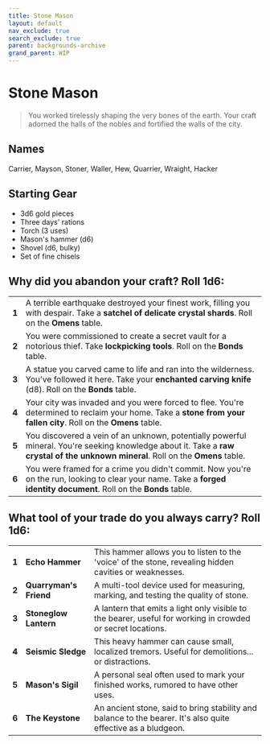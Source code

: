 ```yaml
---
title: Stone Mason
layout: default
nav_exclude: true
search_exclude: true
parent: backgrounds-archive
grand_parent: WIP
---
```


# Stone Mason

> You worked tirelessly shaping the very bones of the earth. Your craft adorned the halls of the nobles and fortified the walls of the city. 

## Names
Carrier, Mayson, Stoner, Waller, Hew, Quarrier, Wraight, Hacker

## Starting Gear

- 3d6 gold pieces
- Three days' rations
- Torch (3 uses)
- Mason's hammer (d6)
- Shovel (d6, bulky)
- Set of fine chisels

## Why did you abandon your craft? Roll 1d6:

|       |                                                                                                                                                                                   |
| ----- | --------------------------------------------------------------------------------------------------------------------------------------------------------------------------------- |
| **1** | A terrible earthquake destroyed your finest work, filling you with despair. Take a **satchel of delicate crystal shards**. Roll on the **Omens** table.                           |
| **2** | You were commissioned to create a secret vault for a notorious thief. Take **lockpicking tools**. Roll on the **Bonds** table.                                                    |
| **3** | A statue you carved came to life and ran into the wilderness. You've followed it here. Take your **enchanted carving knife** (d8). Roll on the **Bonds** table.                   |
| **4** | Your city was invaded and you were forced to flee. You're determined to reclaim your home. Take a **stone from your fallen city**.  Roll on the **Omens** table.                  |
| **5** | You discovered a vein of an unknown, potentially powerful mineral. You're seeking knowledge about it. Take a **raw crystal of the unknown mineral**. Roll on the **Omens** table. |
| **6** | You were framed for a crime you didn't commit. Now you're on the run, looking to clear your name. Take a **forged identity document**. Roll on the **Bonds** table.               |

## What tool of your trade do you always carry? Roll 1d6:

|       |                        |                                                                                                               |
| ----- | ---------------------- | ------------------------------------------------------------------------------------------------------------- |
| **1** | **Echo Hammer**        | This hammer allows you to listen to the 'voice' of the stone, revealing hidden cavities or weaknesses.        |
| **2** | **Quarryman's Friend** | A multi-tool device used for measuring, marking, and testing the quality of stone.                            |
| **3** | **Stoneglow Lantern**  | A lantern that emits a light only visible to the bearer, useful for working in crowded or secret locations.   |
| **4** | **Seismic Sledge**     | This heavy hammer can cause small, localized tremors. Useful for demolitions... or distractions.              |
| **5** | **Mason's Sigil**      | A personal seal often used to mark your finished works, rumored to have other uses.                           |
| **6** | **The Keystone**       | An ancient stone, said to bring stability and balance to the bearer. It's also quite effective as a bludgeon. |


